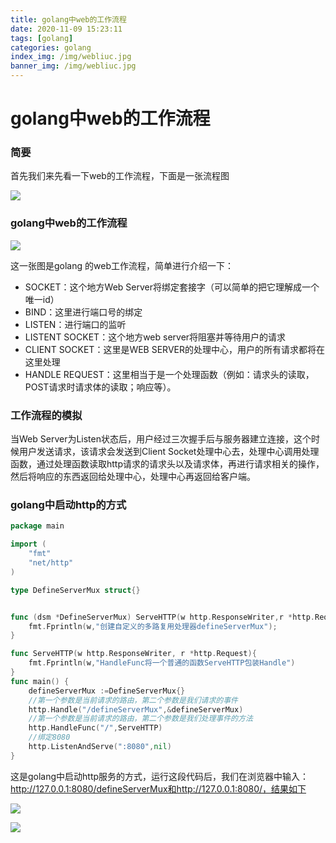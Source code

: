 ```yaml
---
title: golang中web的工作流程
date: 2020-11-09 15:23:11
tags: [golang]
categories: golang
index_img: /img/webliuc.jpg
banner_img: /img/webliuc.jpg
---
```


# golang中web的工作流程

### 简要

首先我们来先看一下web的工作流程，下面是一张流程图

![](https://gitee.com/coderth/blogimage/raw/master/img/20201109153510.png)

### golang中web的工作流程

![](https://gitee.com/coderth/blogimage/raw/master/img/20201109153714.png)



这一张图是golang 的web工作流程，简单进行介绍一下：

* SOCKET：这个地方Web Server将绑定套接字（可以简单的把它理解成一个唯一id）
* BIND：这里进行端口号的绑定
* LISTEN：进行端口的监听
* LISTENT SOCKET：这个地方web server将阻塞并等待用户的请求
* CLIENT SOCKET：这里是WEB SERVER的处理中心，用户的所有请求都将在这里处理
* HANDLE REQUEST：这里相当于是一个处理函数（例如：请求头的读取，POST请求时请求体的读取；响应等）。

### 工作流程的模拟

当Web Server为Listen状态后，用户经过三次握手后与服务器建立连接，这个时候用户发送请求，该请求会发送到Client Socket处理中心去，处理中心调用处理函数，通过处理函数读取http请求的请求头以及请求体，再进行请求相关的操作，然后将响应的东西返回给处理中心，处理中心再返回给客户端。

### golang中启动http的方式

```go
package main

import (
	"fmt"
	"net/http"
)

type DefineServerMux struct{}


func (dsm *DefineServerMux) ServeHTTP(w http.ResponseWriter,r *http.Request){
	fmt.Fprintln(w,"创建自定义的多路复用处理器defineServerMux");
}

func ServeHTTP(w http.ResponseWriter, r *http.Request){
	fmt.Fprintln(w,"HandleFunc将一个普通的函数ServeHTTP包装Handle")
}
func main() {
	defineServerMux :=DefineServerMux{}
	//第一个参数是当前请求的路由，第二个参数是我们请求的事件
	http.Handle("/defineServerMux",&defineServerMux)
	//第一个参数是当前请求的路由，第二个参数是我们处理事件的方法
	http.HandleFunc("/",ServeHTTP)
	//绑定8080
	http.ListenAndServe(":8080",nil)
}


```

这是golang中启动http服务的方式，运行这段代码后，我们在浏览器中输入： http://127.0.0.1:8080/defineServerMux和http://127.0.0.1:8080/，结果如下

![](https://gitee.com/coderth/blogimage/raw/master/img/20201109160919.png)

![](https://gitee.com/coderth/blogimage/raw/master/img/20201109162549.png)

